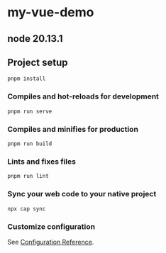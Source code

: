 # my-vue-demo

## node 20.13.1

## Project setup
```
pnpm install
```

### Compiles and hot-reloads for development
```
pnpm run serve
```

### Compiles and minifies for production
```
pnpm run build
```

### Lints and fixes files
```
pnpm run lint
```


### Sync your web code to your native project
```
npx cap sync
```



### Customize configuration
See [Configuration Reference](https://cli.vuejs.org/config/).
